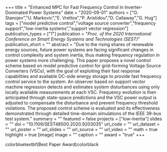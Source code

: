 +++
title = "Enhanced MPC for Fast Frequency Control in Inverter-Dominated Power Systems"
date = "2020-09-01"
authors = ["O. Stanojev","U. Markovic","E. Vrettos","P. Aristidou","D. Callaway","G. Hug"]
tags = ["model predictive control","voltage source converter","frequency support","low-inertia systems","support vector regression"]
publication_types = ["1"]
publication = "_Proc. of the 2020 International Conference on Smart Energy Systems and Technologies (SEST)_"
publication_short = ""
abstract = "Due to the rising shares of renewable energy sources, future power systems are facing significant changes in control complexity and system inertia, thus making frequency regulation in power systems more challenging. This paper proposes a novel control scheme based on model predictive control for grid-forming Voltage Source Converters (VSCs), with the goal of exploiting their fast response capabilities and available DC-side energy storage to provide fast frequency control service to the system. An observer based on support vector machine regression detects and estimates system disturbances using only locally available measurements at each VSC. Frequency evolution is then anticipated through state-space predictions and the VSC power output is adjusted to compensate the disturbance and prevent frequency threshold violations. The proposed control scheme is evaluated and its effectiveness demonstrated through detailed time-domain simulations of the IEEE 39-bus test system."
summary = ""
featured = false
projects = ["low-inertia"]
slides = ""
doi = "10.1109/SEST48500.2020.9203035"
url_code = ""
url_dataset = ""
url_poster = ""
url_slides = ""
url_source = ""
url_video = ""
math = true
highlight = true
[image]
image = ""
caption = ""
award = "true"
+++

colorbluetextbf(Best Paper Award)colorblack
